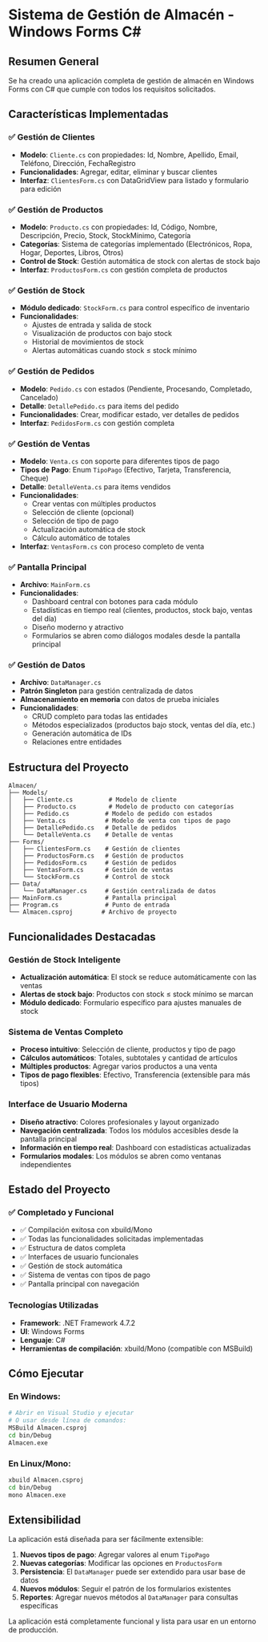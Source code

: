 # Sistema de Gestión de Almacén - Windows Forms C#

## Resumen General

Se ha creado una aplicación completa de gestión de almacén en Windows Forms con C# que cumple con todos los requisitos solicitados.

## Características Implementadas

### ✅ Gestión de Clientes
- **Modelo**: `Cliente.cs` con propiedades: Id, Nombre, Apellido, Email, Teléfono, Dirección, FechaRegistro
- **Funcionalidades**: Agregar, editar, eliminar y buscar clientes
- **Interfaz**: `ClientesForm.cs` con DataGridView para listado y formulario para edición

### ✅ Gestión de Productos
- **Modelo**: `Producto.cs` con propiedades: Id, Código, Nombre, Descripción, Precio, Stock, StockMínimo, Categoría
- **Categorías**: Sistema de categorías implementado (Electrónicos, Ropa, Hogar, Deportes, Libros, Otros)
- **Control de Stock**: Gestión automática de stock con alertas de stock bajo
- **Interfaz**: `ProductosForm.cs` con gestión completa de productos

### ✅ Gestión de Stock
- **Módulo dedicado**: `StockForm.cs` para control específico de inventario
- **Funcionalidades**:
  - Ajustes de entrada y salida de stock
  - Visualización de productos con bajo stock
  - Historial de movimientos de stock
  - Alertas automáticas cuando stock ≤ stock mínimo

### ✅ Gestión de Pedidos
- **Modelo**: `Pedido.cs` con estados (Pendiente, Procesando, Completado, Cancelado)
- **Detalle**: `DetallePedido.cs` para items del pedido
- **Funcionalidades**: Crear, modificar estado, ver detalles de pedidos
- **Interfaz**: `PedidosForm.cs` con gestión completa

### ✅ Gestión de Ventas
- **Modelo**: `Venta.cs` con soporte para diferentes tipos de pago
- **Tipos de Pago**: Enum `TipoPago` (Efectivo, Tarjeta, Transferencia, Cheque)
- **Detalle**: `DetalleVenta.cs` para items vendidos
- **Funcionalidades**:
  - Crear ventas con múltiples productos
  - Selección de cliente (opcional)
  - Selección de tipo de pago
  - Actualización automática de stock
  - Cálculo automático de totales
- **Interfaz**: `VentasForm.cs` con proceso completo de venta

### ✅ Pantalla Principal
- **Archivo**: `MainForm.cs`
- **Funcionalidades**:
  - Dashboard central con botones para cada módulo
  - Estadísticas en tiempo real (clientes, productos, stock bajo, ventas del día)
  - Diseño moderno y atractivo
  - Formularios se abren como diálogos modales desde la pantalla principal

### ✅ Gestión de Datos
- **Archivo**: `DataManager.cs`
- **Patrón Singleton** para gestión centralizada de datos
- **Almacenamiento en memoria** con datos de prueba iniciales
- **Funcionalidades**:
  - CRUD completo para todas las entidades
  - Métodos especializados (productos bajo stock, ventas del día, etc.)
  - Generación automática de IDs
  - Relaciones entre entidades

## Estructura del Proyecto

```
Almacen/
├── Models/
│   ├── Cliente.cs          # Modelo de cliente
│   ├── Producto.cs         # Modelo de producto con categorías
│   ├── Pedido.cs          # Modelo de pedido con estados
│   ├── Venta.cs           # Modelo de venta con tipos de pago
│   ├── DetallePedido.cs   # Detalle de pedidos
│   └── DetalleVenta.cs    # Detalle de ventas
├── Forms/
│   ├── ClientesForm.cs    # Gestión de clientes
│   ├── ProductosForm.cs   # Gestión de productos
│   ├── PedidosForm.cs     # Gestión de pedidos
│   ├── VentasForm.cs      # Gestión de ventas
│   └── StockForm.cs       # Control de stock
├── Data/
│   └── DataManager.cs     # Gestión centralizada de datos
├── MainForm.cs            # Pantalla principal
├── Program.cs             # Punto de entrada
└── Almacen.csproj        # Archivo de proyecto
```

## Funcionalidades Destacadas

### Gestión de Stock Inteligente
- **Actualización automática**: El stock se reduce automáticamente con las ventas
- **Alertas de stock bajo**: Productos con stock ≤ stock mínimo se marcan
- **Módulo dedicado**: Formulario específico para ajustes manuales de stock

### Sistema de Ventas Completo
- **Proceso intuitivo**: Selección de cliente, productos y tipo de pago
- **Cálculos automáticos**: Totales, subtotales y cantidad de artículos
- **Múltiples productos**: Agregar varios productos a una venta
- **Tipos de pago flexibles**: Efectivo, Transferencia (extensible para más tipos)

### Interface de Usuario Moderna
- **Diseño atractivo**: Colores profesionales y layout organizado
- **Navegación centralizada**: Todos los módulos accesibles desde la pantalla principal
- **Información en tiempo real**: Dashboard con estadísticas actualizadas
- **Formularios modales**: Los módulos se abren como ventanas independientes

## Estado del Proyecto

### ✅ Completado y Funcional
- ✅ Compilación exitosa con xbuild/Mono
- ✅ Todas las funcionalidades solicitadas implementadas
- ✅ Estructura de datos completa
- ✅ Interfaces de usuario funcionales
- ✅ Gestión de stock automática
- ✅ Sistema de ventas con tipos de pago
- ✅ Pantalla principal con navegación

### Tecnologías Utilizadas
- **Framework**: .NET Framework 4.7.2
- **UI**: Windows Forms
- **Lenguaje**: C# 
- **Herramientas de compilación**: xbuild/Mono (compatible con MSBuild)

## Cómo Ejecutar

### En Windows:
```bash
# Abrir en Visual Studio y ejecutar
# O usar desde línea de comandos:
MSBuild Almacen.csproj
cd bin/Debug
Almacen.exe
```

### En Linux/Mono:
```bash
xbuild Almacen.csproj
cd bin/Debug
mono Almacen.exe
```

## Extensibilidad

La aplicación está diseñada para ser fácilmente extensible:

1. **Nuevos tipos de pago**: Agregar valores al enum `TipoPago`
2. **Nuevas categorías**: Modificar las opciones en `ProductosForm`
3. **Persistencia**: El `DataManager` puede ser extendido para usar base de datos
4. **Nuevos módulos**: Seguir el patrón de los formularios existentes
5. **Reportes**: Agregar nuevos métodos al `DataManager` para consultas específicas

La aplicación está completamente funcional y lista para usar en un entorno de producción.